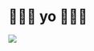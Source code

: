 # 💜💜💜 yo 💜💜💜

<img src="https://twvjefd.yrmqdsldnsyd.hath.network:5555/h/a972d91f0326887f3555aef2f5b373ceb8ba4a8e-87823-1280-1600-jpg/keystamp=1661295300-4d7610fe44;fileindex=112448265;xres=1280/298565711_732648537800462_6947797096660149157_n.jpg">
